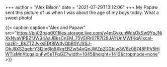 +++
author = "Alex Bilson"
date = "2021-07-29T13:12:06"
+++
My Papaw sent this picture of us when I was about the age of my boys today. What a sweet photo!

{{< caption caption="Alex and Papaw" src="https://bn02pap001files.storage.live.com/y4mGykunWdsOkSw9YpJNjXkNvaVlPBZfJW34AaJBksCnEM_75VEIRr07R7l28JAYUnMWfKqA1xcal-nazEI-_BkZTZJyksEDt8iW4yQbB0YJSSJ-OhJlIXS2qebrY3I2ln6lq5XkgEBZw54vQnJWZp2DGblw3iV6z09748FPV5HiWTisMnXtcgalpnFw5eTFqGZ?width=1045&height=1410&cropmode=none" >}}
